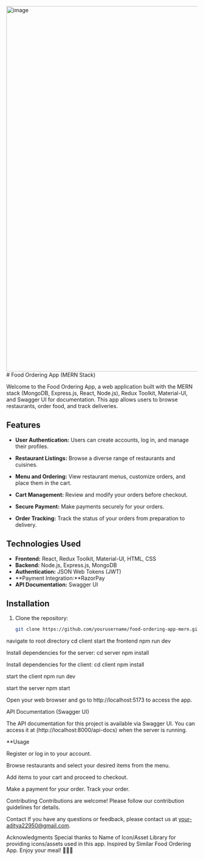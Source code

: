 <img width="960" alt="image" src="https://github.com/Thecr00kedman/Food-Ordering-App/assets/117864728/df5efa2b-f6df-4872-a992-64ea6d3e62f3"># Food Ordering App (MERN Stack)

Welcome to the Food Ordering App, a web application built with the MERN stack (MongoDB, Express.js, React, Node.js), Redux Toolkit, Material-UI, and Swagger UI for documentation. This app allows users to browse restaurants, order food, and track deliveries.



## Features

- **User Authentication:** Users can create accounts, log in, and manage their profiles.

- **Restaurant Listings:** Browse a diverse range of restaurants and cuisines.

- **Menu and Ordering:** View restaurant menus, customize orders, and place them in the cart.

- **Cart Management:** Review and modify your orders before checkout.

- **Secure Payment:** Make payments securely for your orders.

- **Order Tracking:** Track the status of your orders from preparation to delivery.


## Technologies Used

- **Frontend:** React, Redux Toolkit, Material-UI, HTML, CSS
- **Backend:** Node.js, Express.js, MongoDB
- **Authentication:** JSON Web Tokens (JWT)
- **Payment Integration:**RazorPay
- **API Documentation:** Swagger UI

## Installation

1. Clone the repository:

   ```bash
   git clone https://github.com/yourusername/food-ordering-app-mern.git

navigate to root directory
cd client 
start the frontend
npm run dev

Install dependencies for the server:
cd server 
npm install

Install dependencies for the client:
cd client
npm install

start the client
npm run dev

start the server
npm start

Open your web browser and go to http://localhost:5173 to access the app.

API Documentation (Swagger UI)

The API documentation for this project is available via Swagger UI. You can access it at (http://localhost:8000/api-docs) when the server is running.

**Usage

Register or log in to your account.

Browse restaurants and select your desired items from the menu.

Add items to your cart and proceed to checkout.

Make a payment for your order.
Track your order.


Contributing
Contributions are welcome! Please follow our contribution guidelines for details.

Contact
If you have any questions or feedback, please contact us at your-aditya22950@gmail.com.

Acknowledgments
Special thanks to Name of Icon/Asset Library for providing icons/assets used in this app.
Inspired by Similar Food Ordering App.
Enjoy your meal! 🍔🍕🍣







